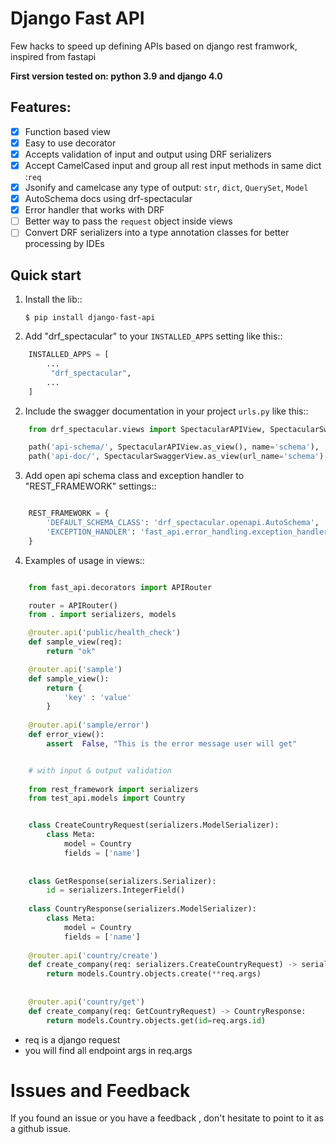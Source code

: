 Django Fast API  
=================

Few hacks to speed up defining APIs based on django rest framwork, inspired from fastapi

**First version tested on: python 3.9 and django 4.0**

Features:
---------
- [x] Function based view
- [x] Easy to use decorator
- [x] Accepts validation of input and output using DRF serializers
- [x] Accept CamelCased input and group all rest input methods in same dict :`req`
- [x] Jsonify and camelcase any type of output: `str`, `dict`, `QuerySet`, `Model`
- [x] AutoSchema docs using drf-spectacular
- [x] Error handler that works with DRF
- [ ] Better way to pass the `request` object inside views
- [ ] Convert DRF serializers into a type annotation classes for better processing by IDEs

Quick start
-----------

1. Install the lib::

     `$ pip install django-fast-api`

1. Add "drf_spectacular" to your ``INSTALLED_APPS`` setting like this::
```python
    INSTALLED_APPS = [
        ...
         "drf_spectacular",
        ...
    ]
```
2. Include the swagger documentation  in your project ``urls.py`` like this::
```python
    from drf_spectacular.views import SpectacularAPIView, SpectacularSwaggerView

    path('api-schema/', SpectacularAPIView.as_view(), name='schema'),
    path('api-doc/', SpectacularSwaggerView.as_view(url_name='schema'), name='swagger-ui'),
```
3. Add open api schema class and  exception handler to "REST_FRAMEWORK" settings::
```python

    REST_FRAMEWORK = {
        'DEFAULT_SCHEMA_CLASS': 'drf_spectacular.openapi.AutoSchema',
        'EXCEPTION_HANDLER': 'fast_api.error_handling.exception_handler'
    }

```
4. Examples of usage in views::
```python

    from fast_api.decorators import APIRouter

    router = APIRouter()
    from . import serializers, models

    @router.api('public/health_check')
    def sample_view(req):
        return "ok"

    @router.api('sample')
    def sample_view():
        return {
            'key' : 'value'
        }
    
    @router.api('sample/error')
    def error_view():
        assert  False, "This is the error message user will get"


    # with input & output validation
    
    from rest_framework import serializers
    from test_api.models import Country


    class CreateCountryRequest(serializers.ModelSerializer):
        class Meta:
            model = Country
            fields = ['name']
    
    
    class GetResponse(serializers.Serializer):
        id = serializers.IntegerField()
    
    class CountryResponse(serializers.ModelSerializer):
        class Meta:
            model = Country
            fields = ['name']
            
    @router.api('country/create')
    def create_company(req: serializers.CreateCountryRequest) -> serializers.CountryResponse:
        return models.Country.objects.create(**req.args)
    
    
    @router.api('country/get')
    def create_company(req: GetCountryRequest) -> CountryResponse:
        return models.Country.objects.get(id=req.args.id)   
 ```

* req is a django request
* you will find all endpoint args in req.args

Issues and  Feedback
====================

If you found an issue or you have a feedback , don't hesitate to point to it  as a github issue. 
